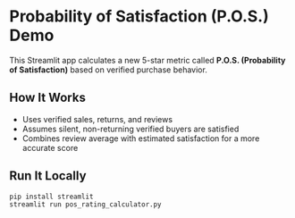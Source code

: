 # Probability of Satisfaction (P.O.S.) Demo

This Streamlit app calculates a new 5-star metric called **P.O.S. (Probability of Satisfaction)** based on verified purchase behavior.

## How It Works
- Uses verified sales, returns, and reviews
- Assumes silent, non-returning verified buyers are satisfied
- Combines review average with estimated satisfaction for a more accurate score

## Run It Locally
```
pip install streamlit
streamlit run pos_rating_calculator.py
```
